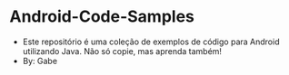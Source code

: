 # Android-Code-Samples

- Este repositório é uma coleção de exemplos de código para Android utilizando Java. Não só copie, mas aprenda também!
- By: Gabe
